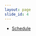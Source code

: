```yaml
---
layout: page
slide_id: 4
---
```


<div class="row">

<div class="col-xs-12 col-sm-12 col-md-12 col-lg-10 offset-lg-1 col-xl-10 offset-xl-1">


<div id="adobe-dc-view" style="width: 800px;"></div>
<script src="https://documentservices.adobe.com/view-sdk/viewer.js"></script>
<script type="text/javascript">
	document.addEventListener("adobe_dc_view_sdk.ready", function(){ 
		var adobeDCView = new AdobeDC.View({clientId: "495ed6c10b7249d3910dc4699522bcc8", divId: "adobe-dc-view"});
		adobeDCView.previewFile({
			content:{location: {url: "/assets/schedule.pdf"}},
			metaData:{fileName: "schedule.pdf"}
		}, {embedMode: "IN_LINE"});
	});
</script>

<ul>
<li> <a href="/assets/timetable.pdf">Schedule </a> </li>
<!-- <li> <a href="/assets/book-of-abstracts.pdf"> Book of Abstracts </a> </li> >
<!-- <li> <a href="/shortcourse"> Short course: Modern STL </a> </li> >
<!-- <li> <a href="https://www.youtube.com/playlist?list=PL7vEgTL3FalZ7xBUvYrlgacIhc3CqbYAM">Recorded talks</a> </li> >
<!-- <li> <a href="https://zenodo.org/communities/wamta23/?page=1&size=20">Collection of slides and posters</a> </li> >
</ul>


{% include contact-us.html %}
